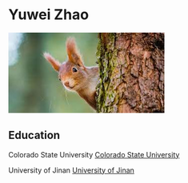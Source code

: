# Yuwei Zhao
![Squirrel](Squirrel.jpg)
## Education
Colorado State University
[Colorado State University](https://www.colostate.edu/)

University of Jinan
[University of Jinan](https://www.ujn.edu.cn/en/)

